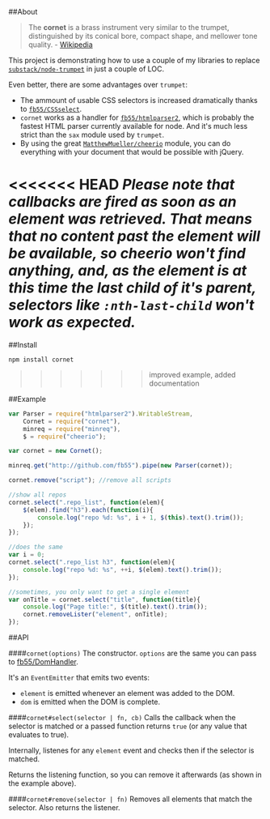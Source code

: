 ##About

> The __cornet__ is a brass instrument very similar to the trumpet, distinguished by its conical bore, compact shape, and mellower tone quality. - [Wikipedia](http://en.wikipedia.org/wiki/Cornet)

This project is demonstrating how to use a couple of my libraries to replace [`substack/node-trumpet`](https://github.com/substack/node-trumpet) in just a couple of LOC.

Even better, there are some advantages over `trumpet`:

* The ammount of usable CSS selectors is increased dramatically thanks to [`fb55/CSSselect`](https://github.com/fb55/CSSselect).
* `cornet` works as a handler for [`fb55/htmlparser2`](https://github.com/fb55/node-htmlparser), which is probably the fastest HTML parser currently available for node. And it's much less strict than the `sax` module used by `trumpet`.
* By using the great [`MatthewMueller/cheerio`](https://github.com/MatthewMueller/cheerio) module, you can do everything with your document that would be possible with jQuery.

<<<<<<< HEAD
_Please note that callbacks are fired as soon as an element was retrieved. That means that no content past the element will be available, so cheerio won't find anything, and, as the element is at this time the last child of it's parent, selectors like `:nth-last-child` won't work as expected._
=======
##Install

	npm install cornet
>>>>>>> improved example, added documentation

##Example

```js
var Parser = require("htmlparser2").WritableStream,
    Cornet = require("cornet"),
    minreq = require("minreq"),
    $ = require("cheerio");

var cornet = new Cornet();

minreq.get("http://github.com/fb55").pipe(new Parser(cornet));

cornet.remove("script"); //remove all scripts

//show all repos
cornet.select(".repo_list", function(elem){
	$(elem).find("h3").each(function(i){
		console.log("repo %d: %s", i + 1, $(this).text().trim());
	});
});

//does the same
var i = 0;
cornet.select(".repo_list h3", function(elem){
	console.log("repo %d: %s", ++i, $(elem).text().trim());
});

//sometimes, you only want to get a single element
var onTitle = cornet.select("title", function(title){
	console.log("Page title:", $(title).text().trim());
	cornet.removeLister("element", onTitle);
});
```

##API

####`cornet(options)`
The constructor. `options` are the same you can pass to [fb55/DomHandler](https://github.com/fb55/DomHandler).

It's an `EventEmitter` that emits two events:
* `element` is emitted whenever an element was added to the DOM.
* `dom` is emitted when the DOM is complete.

####`cornet#select(selector | fn, cb)`
Calls the callback when the selector is matched or a passed function returns `true` (or any value that evaluates to true).

Internally, listenes for any `element` event and checks then if the selector is matched.

Returns the listening function, so you can remove it afterwards (as shown in the example above).

####`cornet#remove(selector | fn)`
Removes all elements that match the selector. Also returns the listener.
